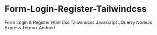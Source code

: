 # Form-Login-Register-Tailwindcss
Form Login &amp; Register Html Css Tailwindcss Javascript JQuerry NodeJs Express Termux Android

